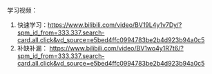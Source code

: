 学习视频：
1. 快速学习：https://www.bilibili.com/video/BV19L4y1v7Dy/?spm_id_from=333.337.search-card.all.click&vd_source=e5bed4ffc0994783be2b4d923b94a0c5
2. 补缺补漏： https://www.bilibili.com/video/BV1wo4y1R7t6/?spm_id_from=333.337.search-card.all.click&vd_source=e5bed4ffc0994783be2b4d923b94a0c5
